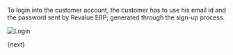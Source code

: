 To login into the customer account, the customer has to use his email id and
the password sent by Revalue ERP; generated through the sign-up process.

![Login]({{docs_base_url}}/assets/old_images/erpnext/customer-portal-login.png)

{next}
